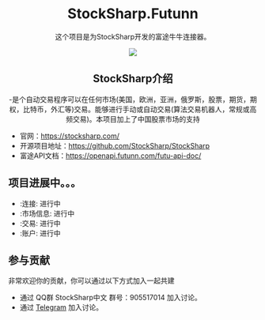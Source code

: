 <h1 align="center">StockSharp.Futunn</h1>

<div align="center">

这个项目是为StockSharp开发的富途牛牛连接器。

![](https://github.com/StockSharp/StockSharp/blob/master/Media/Designer500.gif)

## StockSharp介绍
 -是个自动交易程序可以在任何市场(美国，欧洲，亚洲，俄罗斯，股票，期货，期权，比特币，外汇等)交易。能够进行手动或自动交易(算法交易机器人，常规或高频交易)。本项目加上了中国股票市场的支持
</div>

- 官网：https://stocksharp.com/
- 开源项目地址：https://github.com/StockSharp/StockSharp
- 富途API文档：https://openapi.futunn.com/futu-api-doc/

## 项目进展中。。。

- :连接: 进行中
- :市场信息: 进行中
- :交易: 进行中
- :账户: 进行中


## 参与贡献

非常欢迎你的贡献，你可以通过以下方式加入一起共建

- 通过 QQ群 StockSharp中文 群号：905517014 加入讨论。
- 通过 [Telegram](https://t.me/stocksharp_china) 加入讨论。
